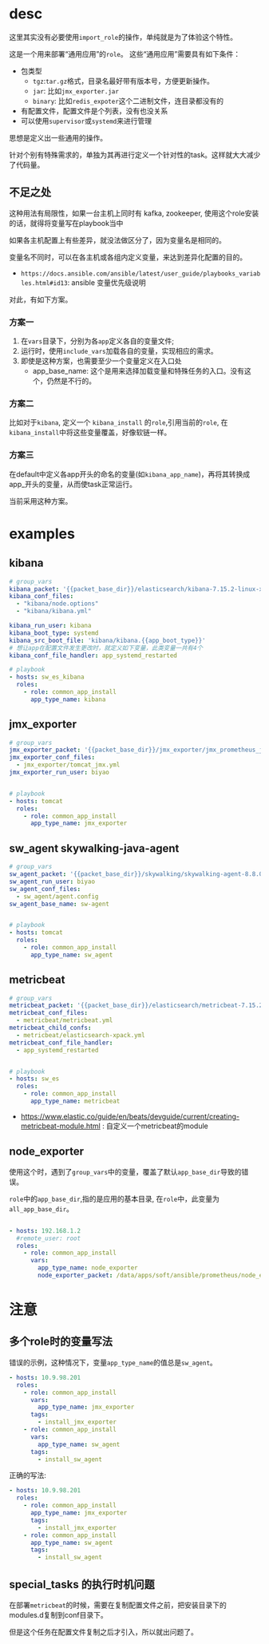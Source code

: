 # desc

这里其实没有必要使用`import_role`的操作，单纯就是为了体验这个特性。

这是一个用来部署“通用应用”的`role`。
这些“通用应用”需要具有如下条件：
* 包类型
    * `tgz`:`tar.gz`格式，目录名最好带有版本号，方便更新操作。
    * `jar`: 比如`jmx_exporter.jar`
    * `binary`: 比如`redis_expoter`这个二进制文件，连目录都没有的
* 有配置文件，配置文件是个列表，没有也没关系
* 可以使用`supervisor`或`systemd`来进行管理


思想是定义出一些通用的操作。

针对个别有特殊需求的，单独为其再进行定义一个针对性的task。这样就大大减少了代码量。

## 不足之处
这种用法有局限性，如果一台主机上同时有 kafka, zookeeper, 使用这个role安装的话，就得将变量写在playbook当中

如果各主机配置上有些差异，就没法做区分了，因为变量名是相同的。

变量名不同时，可以在各主机或各组内定义变量，来达到差异化配置的目的。

* `https://docs.ansible.com/ansible/latest/user_guide/playbooks_variables.html#id13`: ansible 变量优先级说明

对此，有如下方案。

### 方案一
1. 在`vars`目录下，分别为各`app`定义各自的变量文件;
2. 运行时，使用`include_vars`加载各自的变量，实现相应的需求。
3. 即使是这种方案，也需要至少一个变量定义在入口处
    * app_base_name: 这个是用来选择加载变量和特殊任务的入口。没有这个，仍然是不行的。

### 方案二
 
比如对于`kibana`, 定义一个 `kibana_install` 的`role`,引用当前的`role`, 在`kibana_install`中将这些变量覆盖，好像软链一样。

### 方案三

在default中定义各app开头的命名的变量(如`kibana_app_name`)，再将其转换成app_开头的变量，从而使task正常运行。

当前采用这种方案。

# examples

## kibana

```yaml
# group_vars
kibana_packet: '{{packet_base_dir}}/elasticsearch/kibana-7.15.2-linux-x86_64.tar.gz'
kibana_conf_files:
  - "kibana/node.options"
  - "kibana/kibana.yml"

kibana_run_user: kibana
kibana_boot_type: systemd
kibana_src_boot_file: 'kibana/kibana.{{app_boot_type}}'
# 想让app在配置文件发生更改时，就定义如下变量，此类变量一共有4个
kibana_conf_file_handler: app_systemd_restarted

# playbook
- hosts: sw_es_kibana
  roles:
    - role: common_app_install
      app_type_name: kibana 
```
## jmx_exporter
```yaml
# group_vars
jmx_exporter_packet: '{{packet_base_dir}}/jmx_exporter/jmx_prometheus_javaagent-0.16.1.jar'
jmx_exporter_conf_files:
  - jmx_exporter/tomcat_jmx.yml
jmx_exporter_run_user: biyao


# playbook
- hosts: tomcat
  roles:
    - role: common_app_install
      app_type_name: jmx_exporter
```

## sw_agent skywalking-java-agent

```yaml
# group_vars
sw_agent_packet: '{{packet_base_dir}}/skywalking/skywalking-agent-8.8.0.tgz'
sw_agent_run_user: biyao
sw_agent_conf_files:
  - sw_agent/agent.config
sw_agent_base_name: sw-agent


# playbook
- hosts: tomcat
  roles:
    - role: common_app_install
      app_type_name: sw_agent
```

## metricbeat
```yaml
# group_vars
metricbeat_packet: '{{packet_base_dir}}/elasticsearch/metricbeat-7.15.2-linux-x86_64.tar.gz'
metricbeat_conf_files:
  - metricbeat/metricbeat.yml
metricbeat_child_confs:
  - metricbeat/elasticsearch-xpack.yml
metricbeat_conf_file_handler:
  - app_systemd_restarted


# playbook
- hosts: sw_es
  roles:
    - role: common_app_install
      app_type_name: metricbeat
```
* https://www.elastic.co/guide/en/beats/devguide/current/creating-metricbeat-module.html : 自定义一个metricbeat的module


## node_exporter
使用这个时，遇到了`group_vars`中的变量，覆盖了默认`app_base_dir`导致的错误。

`role`中的`app_base_dir`,指的是应用的基本目录, 在`role`中，此变量为`all_app_base_dir`。
```yml

- hosts: 192.168.1.2
  #remote_user: root
  roles:
    - role: common_app_install
      vars:
        app_type_name: node_exporter
        node_exporter_packet: /data/apps/soft/ansible/prometheus/node_exporter-1.3.1.linux-amd64.tar.gz
```

# 注意

## 多个role时的变量写法

错误的示例，这种情况下，变量`app_type_name`的值总是`sw_agent`。
```yaml
- hosts: 10.9.98.201
  roles:
    - role: common_app_install
      vars:
        app_type_name: jmx_exporter
      tags:
        - install_jmx_exporter
    - role: common_app_install
      vars:
        app_type_name: sw_agent
      tags:
        - install_sw_agent
```

正确的写法:
```yaml
- hosts: 10.9.98.201
  roles:
    - role: common_app_install
      app_type_name: jmx_exporter
      tags:
        - install_jmx_exporter
    - role: common_app_install
      app_type_name: sw_agent
      tags:
        - install_sw_agent
```

## special_tasks 的执行时机问题

在部署`metricbeat`的时候，需要在复制配置文件之前，把安装目录下的modules.d复制到conf目录下。

但是这个任务在配置文件复制之后才引入，所以就出问题了。

